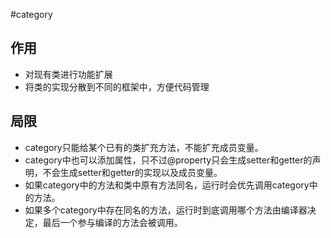 #category

## 作用
+ 对现有类进行功能扩展
+ 将类的实现分散到不同的框架中，方便代码管理

## 局限
+ category只能给某个已有的类扩充方法，不能扩充成员变量。
+ category中也可以添加属性，只不过@property只会生成setter和getter的声明，不会生成setter和getter的实现以及成员变量。
+ 如果category中的方法和类中原有方法同名，运行时会优先调用category中的方法。
+ 如果多个category中存在同名的方法，运行时到底调用哪个方法由编译器决定，最后一个参与编译的方法会被调用。